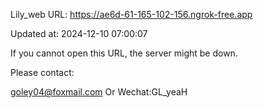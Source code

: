 Lily_web URL: https://ae6d-61-165-102-156.ngrok-free.app

Updated at: 2024-12-10 07:00:07

If you cannot open this URL, the server might be down.

Please contact: 

goley04@foxmail.com Or Wechat:GL_yeaH